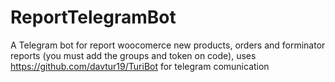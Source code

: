 # ReportTelegramBot
A Telegram bot for report woocomerce new products, orders and forminator reports (you must add the groups and token on code), uses https://github.com/davtur19/TuriBot for telegram comunication

